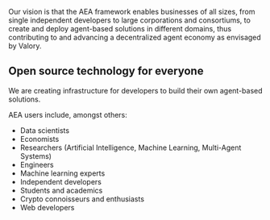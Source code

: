 Our vision is that the AEA framework enables businesses of all sizes, from single independent developers to large corporations and consortiums, to create and deploy agent-based solutions in different domains, thus contributing to and advancing a decentralized agent economy as envisaged by Valory.

## Open source technology for everyone

We are creating infrastructure for developers to build their own agent-based solutions. 

AEA users include, amongst others:

* Data scientists
* Economists
* Researchers (Artificial Intelligence, Machine Learning, Multi-Agent Systems)
* Engineers
* Machine learning experts
* Independent developers
* Students and academics
* Crypto connoisseurs and enthusiasts
* Web developers

<br />